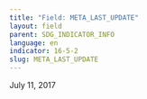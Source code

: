 ```yaml
---
title: "Field: META_LAST_UPDATE"
layout: field
parent: SDG_INDICATOR_INFO
language: en
indicator: 16-5-2
slug: META_LAST_UPDATE
---
```

July 11, 2017